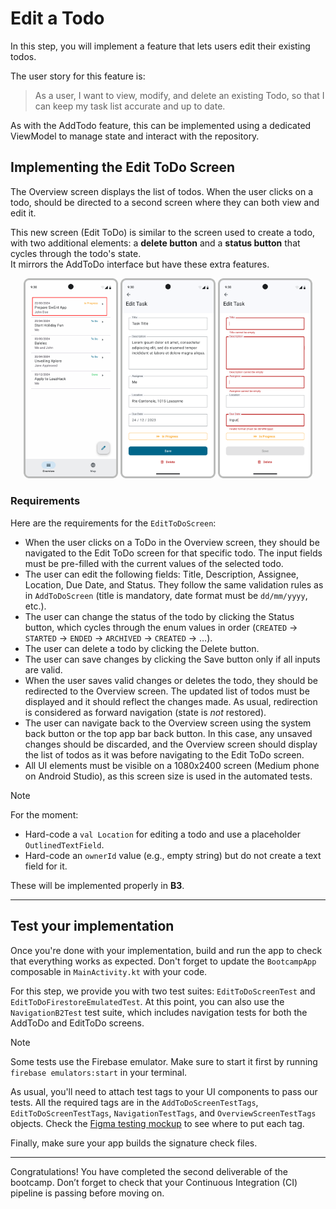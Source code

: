 # Edit a Todo

In this step, you will implement a feature that lets users edit their existing todos.

The user story for this feature is:

> As a user, I want to view, modify, and delete an existing Todo, so that I can keep my task list accurate and up to date.

As with the AddTodo feature, this can be implemented using a dedicated ViewModel to manage state and interact with the repository.

## Implementing the Edit ToDo Screen

The Overview screen displays the list of todos.
When the user clicks on a todo, should be directed to a second screen where they can both view and edit it.

This new screen (Edit ToDo) is similar to the screen used to create a todo, with two additional elements: a **delete button** and a **status button** that cycles through the todo's state.  
It mirrors the AddToDo interface but have these extra features.

<p align="center">
   <img alt="click to view a to-do" src="assets/EditInputOverviewScreen.png" width="30%" />
   <img alt="Edit a to-do" src="assets/EditToDoScreen.png" width="30%" />
   <img alt="Edit a to-do input validation" src="assets/EditToDoScreenValidation.png" width="30%" />

</p>

### Requirements

Here are the requirements for the `EditToDoScreen`:

- When the user clicks on a ToDo in the Overview screen, they should be navigated to the Edit ToDo screen for that specific todo.
  The input fields must be pre-filled with the current values of the selected todo.
- The user can edit the following fields: Title, Description, Assignee, Location, Due Date, and Status.
  They follow the same validation rules as in `AddToDoScreen` (title is mandatory, date format must be `dd/mm/yyyy`, etc.).
- The user can change the status of the todo by clicking the Status button, which cycles through the enum values in order (`CREATED` → `STARTED` → `ENDED` → `ARCHIVED` → `CREATED` → …).
- The user can delete a todo by clicking the Delete button.
- The user can save changes by clicking the Save button only if all inputs are valid.
- When the user saves valid changes or deletes the todo, they should be redirected to the Overview screen. The updated list of todos must be displayed and it should reflect the changes made. As usual, redirection is considered as forward navigation (state is *not* restored).
- The user can navigate back to the Overview screen using the system back button or the top app bar back button. In this case, any unsaved changes should be discarded, and the Overview screen should display the list of todos as it was before navigating to the Edit ToDo screen.
- All UI elements must be visible on a 1080x2400 screen (Medium phone on Android Studio), as this screen size is used in the automated tests.

> [!NOTE]  
> For the moment:  
>
> - Hard-code a `val Location` for editing a todo and use a placeholder `OutlinedTextField`.  
> - Hard-code an `ownerId` value (e.g., empty string) but do not create a text field for it.  
>
> These will be implemented properly in **B3**.

---

## Test your implementation

Once you're done with your implementation, build and run the app to check that everything works as expected. Don't forget to update the `BootcampApp` composable in `MainActivity.kt` with your code.

For this step, we provide you with two test suites: `EditToDoScreenTest` and `EditToDoFirestoreEmulatedTest`. At this point, you can also use the `NavigationB2Test` test suite, which includes navigation tests for both the AddToDo and EditToDo screens.

> [!NOTE]
>
> Some tests use the Firebase emulator.
> Make sure to start it first by running `firebase emulators:start` in your terminal.

As usual, you'll need to attach test tags to your UI components to pass our tests. All the required tags are in the `AddToDoScreenTestTags`, `EditToDoScreenTestTags`, `NavigationTestTags`, and `OverviewScreenTestTags` objects. Check the [Figma testing mockup](https://www.figma.com/design/IDm3NGS988Myo01P0Wa0Cr/TO-DO-APP-Mockup-FALL?node-id=435-3350) to see where to put each tag.

Finally, make sure your app builds the signature check files.

---

Congratulations! You have completed the second deliverable of the bootcamp. Don’t forget to check that your Continuous Integration (CI) pipeline is passing before moving on.
